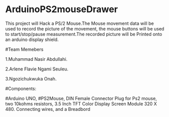 # ArduinoPS2mouseDrawer

This project will Hack a PS/2 Mouse.The Mouse movement data will be used to record the  picture of the movement, the mouse buttons will be used to start/stop/pause measurement.The recorded picture  will be Printed  onto an arduino display shield.


#Team Memebers

1.Muhammad Nasir Abdullahi.

2.Arlene Flavie Ngami Seuleu.

3.Ngozichukwuka Onah. 



#Components:

#Arduino UNO, #PS2Mouse, DIN Female Connector Plug for Ps2 mouse, two 10kohms resistors, 3.5 Inch TFT Color Display Screen Module 320 X 480. Connecting wires, and a Breadbord
